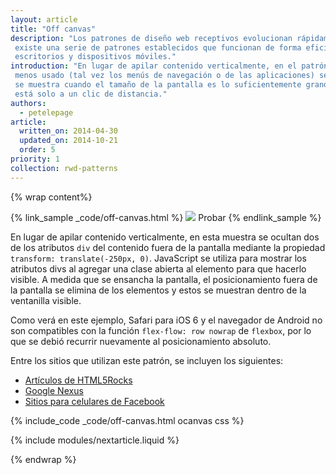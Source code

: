 ```yaml
---
layout: article
title: "Off canvas"
description: "Los patrones de diseño web receptivos evolucionan rápidamente, pero
 existe una serie de patrones establecidos que funcionan de forma eficiente en los diferentes
 escritorios y dispositivos móviles."
introduction: "En lugar de apilar contenido verticalmente, en el patrón Off canvas, el contenido
 menos usado (tal vez los menús de navegación o de las aplicaciones) se coloca fuera de la pantalla y solo
 se muestra cuando el tamaño de la pantalla es lo suficientemente grande; en las pantallas más pequeñas, el contenido
 está solo a un clic de distancia."
authors:
  - petelepage
article:
  written_on: 2014-04-30
  updated_on: 2014-10-21
  order: 5
priority: 1
collection: rwd-patterns
---
```


{% wrap content%}

{% link_sample _code/off-canvas.html %}
  <img src="imgs/off-canvas.svg">
  Probar
{% endlink_sample %}

En lugar de apilar contenido verticalmente, en esta muestra se ocultan dos de los atributos
`div` del contenido fuera de la pantalla mediante la propiedad `transform: translate(-250px, 0)`.  JavaScript se utiliza
para mostrar los atributos divs al agregar una clase abierta al elemento para que hacerlo visible.  A medida que se
ensancha la pantalla, el posicionamiento fuera de la pantalla se elimina de los elementos y
estos se muestran dentro de la ventanilla visible.

Como verá en este ejemplo, Safari para iOS 6 y el navegador de Android no son compatibles con la función
`flex-flow: row nowrap` de `flexbox`, por lo que se debió recurrir nuevamente al
posicionamiento absoluto.

Entre los sitios que utilizan este patrón, se incluyen los siguientes:

 * [Artículos de HTML5Rocks
](http://www.html5rocks.com/en/tutorials/developertools/async-call-stack/)
 * [Google Nexus](http://www.google.com/nexus/)
 * [Sitios para celulares de Facebook](https://m.facebook.com/)

{% include_code _code/off-canvas.html ocanvas css %}

{% include modules/nextarticle.liquid %}

{% endwrap %}
